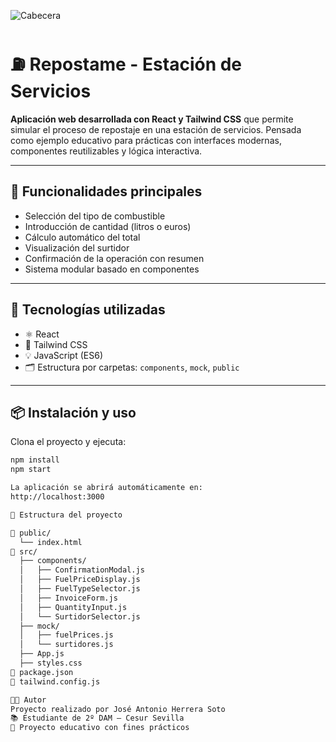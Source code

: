 ![Cabecera](https://github.com/user-attachments/assets/8002e6fe-211f-4858-b3b1-e98dcce71a94)

# ⛽ Repostame - Estación de Servicios

**Aplicación web desarrollada con React y Tailwind CSS** que permite simular el proceso de repostaje en una estación de servicios. Pensada como ejemplo educativo para prácticas con interfaces modernas, componentes reutilizables y lógica interactiva.

---

## 🚀 Funcionalidades principales

- Selección del tipo de combustible
- Introducción de cantidad (litros o euros)
- Cálculo automático del total
- Visualización del surtidor
- Confirmación de la operación con resumen
- Sistema modular basado en componentes

---

## 🧰 Tecnologías utilizadas

- ⚛️ React
- 🎨 Tailwind CSS
- 💡 JavaScript (ES6)
- 🗂️ Estructura por carpetas: `components`, `mock`, `public`

---

## 📦 Instalación y uso

Clona el proyecto y ejecuta:

```bash
npm install
npm start

La aplicación se abrirá automáticamente en:
http://localhost:3000

📁 Estructura del proyecto

📁 public/
  └── index.html
📁 src/
  ├── components/
  │   ├── ConfirmationModal.js
  │   ├── FuelPriceDisplay.js
  │   ├── FuelTypeSelector.js
  │   ├── InvoiceForm.js
  │   ├── QuantityInput.js
  │   └── SurtidorSelector.js
  ├── mock/
  │   ├── fuelPrices.js
  │   └── surtidores.js
  ├── App.js
  ├── styles.css
📄 package.json
📄 tailwind.config.js

👨‍💻 Autor
Proyecto realizado por José Antonio Herrera Soto
📚 Estudiante de 2º DAM — Cesur Sevilla
🧠 Proyecto educativo con fines prácticos
